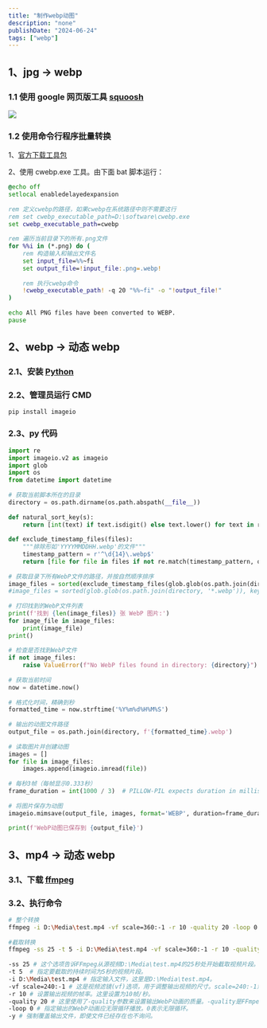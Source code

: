 ```yaml
---
title: "制作webp动图"
description: "none"
publishDate: "2024-06-24"
tags: ["webp"]
---
```



<!-- more --> 
## 1、jpg -> webp

### 1.1 使用 google 网页版工具 [squoosh](https://squoosh.app/)

![](https://i.730307.xyz/202406242051686.webp)

### 1.2 使用命令行程序批量转换

1、[官方下载工具包](https://developers.google.cn/speed/webp)

2、使用 cwebp.exe 工具。由下面 bat 脚本运行：

```bat
@echo off
setlocal enabledelayedexpansion
 
rem 定义cwebp的路径，如果cwebp在系统路径中则不需要这行
rem set cwebp_executable_path=D:\software\cwebp.exe
set cwebp_executable_path=cwebp
 
rem 遍历当前目录下的所有.png文件
for %%i in (*.png) do (
    rem 构造输入和输出文件名
    set input_file=%%~fi
    set output_file=!input_file:.png=.webp!
 
    rem 执行cwebp命令
    !cwebp_executable_path! -q 20 "%%~fi" -o "!output_file!"
)
 
echo All PNG files have been converted to WEBP.
pause
```

## 2、webp -> 动态 webp

### 2.1、安装 [Python](https://www.python.org/downloads/)

### 2.2、管理员运行 CMD

```
pip install imageio
```

### 2.3、py 代码

```py
import re
import imageio.v2 as imageio
import glob
import os
from datetime import datetime
 
# 获取当前脚本所在的目录
directory = os.path.dirname(os.path.abspath(__file__))
 
def natural_sort_key(s):
    return [int(text) if text.isdigit() else text.lower() for text in re.split('([0-9]+)', s)]
 
def exclude_timestamp_files(files):
    """排除形如'YYYYMMDDHH.webp'的文件"""
    timestamp_pattern = r'^\d{14}\.webp$'
    return [file for file in files if not re.match(timestamp_pattern, os.path.basename(file))]
 
# 获取目录下所有WebP文件的路径，并按自然顺序排序
image_files = sorted(exclude_timestamp_files(glob.glob(os.path.join(directory, '*.webp'))), key=natural_sort_key)
#image_files = sorted(glob.glob(os.path.join(directory, '*.webp')), key=natural_sort_key)
 
# 打印找到的WebP文件列表
print(f'找到 {len(image_files)} 张 WebP 图片:')
for image_file in image_files:
    print(image_file)
print()
 
# 检查是否找到WebP文件
if not image_files:
    raise ValueError(f"No WebP files found in directory: {directory}")
 
# 获取当前时间
now = datetime.now()
 
# 格式化时间，精确到秒
formatted_time = now.strftime('%Y%m%d%H%M%S')
 
# 输出的动图文件路径
output_file = os.path.join(directory, f'{formatted_time}.webp')
 
# 读取图片并创建动图
images = []
for file in image_files:
    images.append(imageio.imread(file))
 
# 每秒3帧（每帧显示0.333秒）
frame_duration = int(1000 / 3)  # PILLOW-PIL expects duration in milliseconds
 
# 将图片保存为动图
imageio.mimsave(output_file, images, format='WEBP', duration=frame_duration, loop=0, fps=3)
 
print(f'WebP动图已保存到 {output_file}')
```

## 3、mp4 -> 动态 webp

### 3.1、下载 [ffmpeg](https://www.gyan.dev/ffmpeg/builds/ffmpeg-git-essentials.7z)

### 3.2、执行命令

```sh
# 整个转换
ffmpeg -i D:\Media\test.mp4 -vf scale=360:-1 -r 10 -quality 20 -loop 0 -y D:\test_full.webp
 
#截取转换
ffmpeg -ss 25 -t 5 -i D:\Media\test.mp4 -vf scale=360:-1 -r 10 -quality 20 -loop 0 -y D:\test.webp
 
-ss 25 # 这个选项告诉FFmpeg从源视频D:\Media\test.mp4的25秒处开始截取视频片段。
-t 5  # 指定要截取的持续时间为5秒的视频片段。
-i D:\Media\test.mp4 # 指定输入文件，这里是D:\Media\test.mp4。
-vf scale=240:-1 # 这是视频滤镜(vf)选项，用于调整输出视频的尺寸。scale=240:-1意味着将视频的宽度调整为240像素，高度则按比例缩放以保持宽高比不变。
-r 10 # 设置输出视频的帧率。这里设置为10帧/秒。
-quality 20 # 这里使用了-quality参数来设置输出WebP动画的质量。-quality是FFmpeg中专门用于控制WebP输出质量的参数。数值范围通常在0到100之间，数值越小代表压缩越强，质量越低；数值越大，质量越好，但文件也更大。20是一个比较平衡的选择，可以产生相对较好的视觉效果同时保持较小的文件大小。
-loop 0 # 指定输出的WebP动画应无限循环播放。0表示无限循环。
-y # 强制覆盖输出文件，即使文件已经存在也不询问。
```

